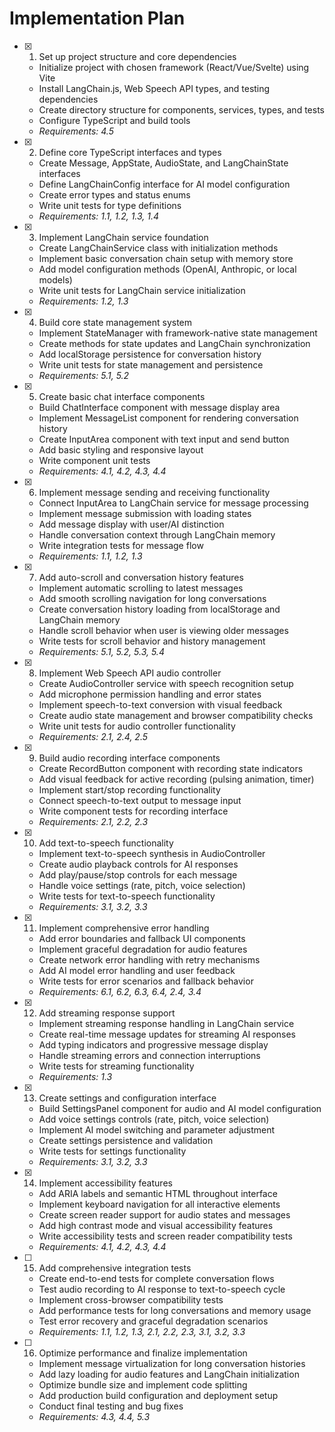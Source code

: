 # Implementation Plan

- [x] 1. Set up project structure and core dependencies
  - Initialize project with chosen framework (React/Vue/Svelte) using Vite
  - Install LangChain.js, Web Speech API types, and testing dependencies
  - Create directory structure for components, services, types, and tests
  - Configure TypeScript and build tools
  - _Requirements: 4.5_

- [x] 2. Define core TypeScript interfaces and types
  - Create Message, AppState, AudioState, and LangChainState interfaces
  - Define LangChainConfig interface for AI model configuration
  - Create error types and status enums
  - Write unit tests for type definitions
  - _Requirements: 1.1, 1.2, 1.3, 1.4_

- [x] 3. Implement LangChain service foundation
  - Create LangChainService class with initialization methods
  - Implement basic conversation chain setup with memory store
  - Add model configuration methods (OpenAI, Anthropic, or local models)
  - Write unit tests for LangChain service initialization
  - _Requirements: 1.2, 1.3_

- [x] 4. Build core state management system
  - Implement StateManager with framework-native state management
  - Create methods for state updates and LangChain synchronization
  - Add localStorage persistence for conversation history
  - Write unit tests for state management and persistence
  - _Requirements: 5.1, 5.2_

- [x] 5. Create basic chat interface components
  - Build ChatInterface component with message display area
  - Implement MessageList component for rendering conversation history
  - Create InputArea component with text input and send button
  - Add basic styling and responsive layout
  - Write component unit tests
  - _Requirements: 4.1, 4.2, 4.3, 4.4_

- [x] 6. Implement message sending and receiving functionality
  - Connect InputArea to LangChain service for message processing
  - Implement message submission with loading states
  - Add message display with user/AI distinction
  - Handle conversation context through LangChain memory
  - Write integration tests for message flow
  - _Requirements: 1.1, 1.2, 1.3_

- [x] 7. Add auto-scroll and conversation history features
  - Implement automatic scrolling to latest messages
  - Add smooth scrolling navigation for long conversations
  - Create conversation history loading from localStorage and LangChain memory
  - Handle scroll behavior when user is viewing older messages
  - Write tests for scroll behavior and history management
  - _Requirements: 5.1, 5.2, 5.3, 5.4_

- [x] 8. Implement Web Speech API audio controller
  - Create AudioController service with speech recognition setup
  - Add microphone permission handling and error states
  - Implement speech-to-text conversion with visual feedback
  - Create audio state management and browser compatibility checks
  - Write unit tests for audio controller functionality
  - _Requirements: 2.1, 2.4, 2.5_

- [x] 9. Build audio recording interface components
  - Create RecordButton component with recording state indicators
  - Add visual feedback for active recording (pulsing animation, timer)
  - Implement start/stop recording functionality
  - Connect speech-to-text output to message input
  - Write component tests for recording interface
  - _Requirements: 2.1, 2.2, 2.3_

- [x] 10. Add text-to-speech functionality
  - Implement text-to-speech synthesis in AudioController
  - Create audio playback controls for AI responses
  - Add play/pause/stop controls for each message
  - Handle voice settings (rate, pitch, voice selection)
  - Write tests for text-to-speech functionality
  - _Requirements: 3.1, 3.2, 3.3_

- [x] 11. Implement comprehensive error handling
  - Add error boundaries and fallback UI components
  - Implement graceful degradation for audio features
  - Create network error handling with retry mechanisms
  - Add AI model error handling and user feedback
  - Write tests for error scenarios and fallback behavior
  - _Requirements: 6.1, 6.2, 6.3, 6.4, 2.4, 3.4_

- [x] 12. Add streaming response support
  - Implement streaming response handling in LangChain service
  - Create real-time message updates for streaming AI responses
  - Add typing indicators and progressive message display
  - Handle streaming errors and connection interruptions
  - Write tests for streaming functionality
  - _Requirements: 1.3_

- [x] 13. Create settings and configuration interface
  - Build SettingsPanel component for audio and AI model configuration
  - Add voice settings controls (rate, pitch, voice selection)
  - Implement AI model switching and parameter adjustment
  - Create settings persistence and validation
  - Write tests for settings functionality
  - _Requirements: 3.1, 3.2, 3.3_

- [x] 14. Implement accessibility features
  - Add ARIA labels and semantic HTML throughout interface
  - Implement keyboard navigation for all interactive elements
  - Create screen reader support for audio states and messages
  - Add high contrast mode and visual accessibility features
  - Write accessibility tests and screen reader compatibility tests
  - _Requirements: 4.1, 4.2, 4.3, 4.4_

- [ ] 15. Add comprehensive integration tests
  - Create end-to-end tests for complete conversation flows
  - Test audio recording to AI response to text-to-speech cycle
  - Implement cross-browser compatibility tests
  - Add performance tests for long conversations and memory usage
  - Test error recovery and graceful degradation scenarios
  - _Requirements: 1.1, 1.2, 1.3, 2.1, 2.2, 2.3, 3.1, 3.2, 3.3_

- [ ] 16. Optimize performance and finalize implementation
  - Implement message virtualization for long conversation histories
  - Add lazy loading for audio features and LangChain initialization
  - Optimize bundle size and implement code splitting
  - Add production build configuration and deployment setup
  - Conduct final testing and bug fixes
  - _Requirements: 4.3, 4.4, 5.3_